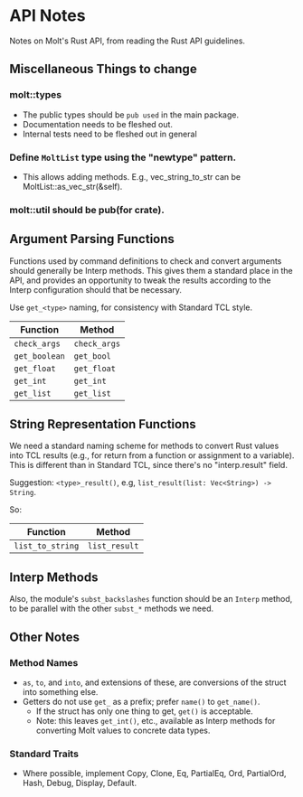 # API Notes

Notes on Molt's Rust API, from reading the Rust API guidelines.

## Miscellaneous Things to change

### molt::types

* The public types should be `pub used` in the main package.
* Documentation needs to be fleshed out.
* Internal tests need to be fleshed out in general

### Define `MoltList` type using the "newtype" pattern.

* This allows adding methods.  E.g., vec_string_to_str can be
  MoltList::as_vec_str(&self).

### molt::util should be pub(for crate).

## Argument Parsing Functions

Functions used by command definitions to check and convert arguments should
generally be Interp methods.  This gives them a standard place in the API,
and provides an opportunity to tweak the results according to the Interp
configuration should that be necessary.

Use `get_<type>` naming, for consistency with Standard TCL style.

| Function      | Method       |
| ------------- | ------------ |
| `check_args`  | `check_args` |
| `get_boolean` | `get_bool`   |
| `get_float`   | `get_float`  |
| `get_int`     | `get_int`    |
| `get_list`    | `get_list`   |

## String Representation Functions

We need a standard naming scheme for methods to convert Rust values into TCL
results (e.g., for return from a function or assignment to a variable).
This is different than in Standard TCL, since there's no "interp.result"
field.

Suggestion: `<type>_result()`, e.g, `list_result(list: Vec<String>) -> String`.

So:

| Function          | Method        |
| ----------------- | ------------- |
| `list_to_string`  | `list_result` |

## Interp Methods

Also, the module's `subst_backslashes` function should be an
`Interp` method, to be parallel with the other `subst_*` methods
we need.

## Other Notes

### Method Names

* `as`, `to`, and `into`, and extensions of these, are conversions of the
  struct into something else.
* Getters do not use `get_` as a prefix; prefer `name()` to `get_name()`.
  * If the struct has only one thing to get, `get()` is acceptable.
  * Note: this leaves `get_int()`, etc., available as Interp methods for
    converting Molt values to concrete data types.

### Standard Traits

* Where possible, implement Copy, Clone, Eq, PartialEq, Ord, PartialOrd, Hash,
  Debug, Display, Default.
